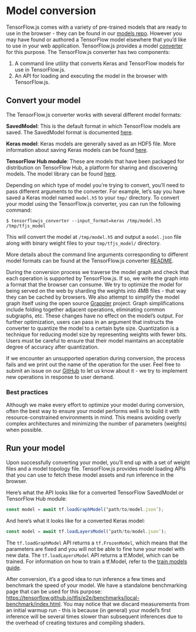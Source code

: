 # Model conversion

TensorFlow.js comes with a variety of pre-trained models that are ready to use in the browser - they can be found in our [models repo](https://github.com/tensorflow/tfjs-models). However you may have found or authored a TensorFlow model elsewhere that you’d like to use in your web application. TensorFlow.js provides a model [converter](https://github.com/tensorflow/tfjs/tree/master/tfjs-converter) for this purpose. The TensorFlow.js converter has two components:

1. A command line utility that converts Keras and TensorFlow models for use in TensorFlow.js.
2. An API for loading and executing the model in the browser with TensorFlow.js.

## Convert your model

The TensorFlow.js converter works with several different model formats:

**SavedModel**: This is the default format in which TensorFlow models are saved. The SavedModel format is documented [here](https://www.tensorflow.org/guide/saved_model).

**Keras model**: Keras models are generally saved as an HDF5 file. More information about saving Keras models can be found [here](https://keras.io/getting-started/faq/#savingloading-whole-models-architecture-weights-optimizer-state).

**TensorFlow Hub module**: These are models that have been packaged for distribution on TensorFlow Hub, a platform for sharing and discovering models. The model library can be found [here](https://tfhub.dev/).

Depending on which type of model you’re trying to convert, you’ll need to pass different arguments to the converter. For example, let’s say you have saved a Keras model named `model.h5` to your `tmp/` directory. To convert your model using the TensorFlow.js converter, you can run the following command:

    $ tensorflowjs_converter --input_format=keras /tmp/model.h5 /tmp/tfjs_model

This will convert the model at `/tmp/model.h5` and output a `model.json` file along with binary weight files to your `tmp/tfjs_model/` directory.

More details about the command line arguments corresponding to different model formats can be found at the TensorFlow.js converter [README](https://github.com/tensorflow/tfjs/tree/master/tfjs-converter).

During the conversion process we traverse the model graph and check that each operation is supported by TensorFlow.js. If so, we write the graph into a format that the browser can consume. We try to optimize the model for being served on the web by sharding the weights into 4MB files - that way they can be cached by browsers. We also attempt to simplify the model graph itself using the open source [Grappler](https://github.com/tensorflow/tensorflow/tree/master/tensorflow/core/grappler) project. Graph simplifications include folding together adjacent operations, eliminating common subgraphs, etc. These changes have no effect on the model’s output. For further optimization, users can pass in an argument that instructs the converter to quantize the model to a certain byte size. Quantization is a technique for reducing model size by representing weights with fewer bits. Users must be careful to ensure that their model maintains an acceptable degree of accuracy after quantization.

If we encounter an unsupported operation during conversion, the process fails and we print out the name of the operation for the user. Feel free to submit an issue on our [GitHub](https://github.com/tensorflow/tfjs/issues) to let us know about it - we try to implement new operations in response to user demand.

### Best practices

Although we make every effort to optimize your model during conversion, often the best way to ensure your model performs well is to build it with resource-constrained environments in mind. This means avoiding overly complex architectures and minimizing the number of parameters (weights) when possible.

## Run your model

Upon successfully converting your model, you’ll end up with a set of weight files and a model topology file. TensorFlow.js provides model loading APIs that you can use to fetch these model assets and run inference in the browser.

Here’s what the API looks like for a converted TensorFlow SavedModel or TensorFlow Hub module:

```js
const model = await tf.loadGraphModel(‘path/to/model.json’);
```

And here’s what it looks like for a converted Keras model:

```js
const model = await tf.loadLayersModel(‘path/to/model.json’);
```

The `tf.loadGraphModel` API returns a `tf.FrozenModel`, which means that the parameters are fixed and you will not be able to fine tune your model with new data. The `tf.loadLayersModel` API returns a tf.Model, which can be trained. For information on how to train a tf.Model, refer to the [train models guide](train_models.md).

After conversion, it’s a good idea to run inference a few times and benchmark the speed of your model. We have a standalone benchmarking page that can be used for this purpose: https://tensorflow.github.io/tfjs/e2e/benchmarks/local-benchmark/index.html. You may notice that we discard measurements from an initial warmup run - this is because (in general) your model’s first inference will be several times slower than subsequent inferences due to the overhead of creating textures and compiling shaders.




